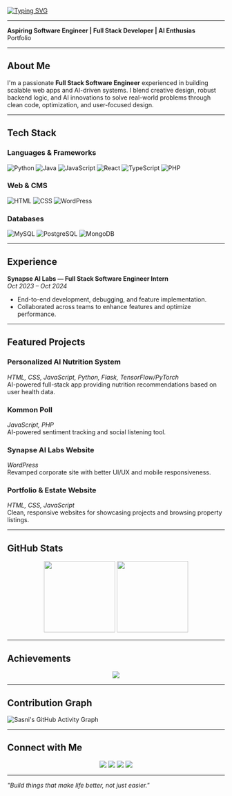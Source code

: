 <!-- Animated Typing Intro -->
[![Typing SVG](https://readme-typing-svg.demolab.com?font=Fira+Code&size=24&pause=1000&color=000000&width=750&lines=Hi,+I'm+Sasni;Aspiring+Software+Engineer;Full+Stack+Developer;AI+Enthusiast;Always+Learning+New+Things)](https://git.io/typing-svg)

---
 
**Aspiring Software Engineer | Full Stack Developer | AI Enthusias**  
<a href="https://sasni-portfolio.netlify.app/" style="text-decoration:none">Portfolio</a>

---

## About Me  
I'm a passionate **Full Stack Software Engineer** experienced in building scalable web apps and AI-driven systems. I blend creative design, robust backend logic, and AI innovations to solve real-world problems through clean code, optimization, and user-focused design.  

---

## Tech Stack  

### Languages & Frameworks  
![Python](https://img.shields.io/badge/Python-3776AB?style=for-the-badge&logo=python&logoColor=white) ![Java](https://img.shields.io/badge/Java-007396?style=for-the-badge&logo=java&logoColor=white) ![JavaScript](https://img.shields.io/badge/JavaScript-F7DF1E?style=for-the-badge&logo=javascript&logoColor=black) ![React](https://img.shields.io/badge/React-61DAFB?style=for-the-badge&logo=react&logoColor=black) ![TypeScript](https://img.shields.io/badge/TypeScript-007ACC?style=for-the-badge&logo=typescript&logoColor=white) ![PHP](https://img.shields.io/badge/PHP-777BB4?style=for-the-badge&logo=php&logoColor=white)

### Web & CMS  
![HTML](https://img.shields.io/badge/HTML5-E34F26?style=for-the-badge&logo=html5&logoColor=white) ![CSS](https://img.shields.io/badge/CSS3-1572B6?style=for-the-badge&logo=css3&logoColor=white) ![WordPress](https://img.shields.io/badge/WordPress-21759B?style=for-the-badge&logo=wordpress&logoColor=white)  

### Databases  
![MySQL](https://img.shields.io/badge/MySQL-4479A1?style=for-the-badge&logo=mysql&logoColor=white) ![PostgreSQL](https://img.shields.io/badge/PostgreSQL-336791?style=for-the-badge&logo=postgresql&logoColor=white) ![MongoDB](https://img.shields.io/badge/MongoDB-47A248?style=for-the-badge&logo=mongodb&logoColor=white) 

---

## Experience  

**Synapse AI Labs — Full Stack Software Engineer Intern**  
*Oct 2023 – Oct 2024*  
- End-to-end development, debugging, and feature implementation.  
- Collaborated across teams to enhance features and optimize performance.  

---

## Featured Projects  

### Personalized AI Nutrition System  
*HTML, CSS, JavaScript, Python, Flask, TensorFlow/PyTorch*  
AI-powered full-stack app providing nutrition recommendations based on user health data.  

### Kommon Poll  
*JavaScript, PHP*  
AI-powered sentiment tracking and social listening tool.  

### Synapse AI Labs Website  
*WordPress*  
Revamped corporate site with better UI/UX and mobile responsiveness.  

### Portfolio & Estate Website  
*HTML, CSS, JavaScript*  
Clean, responsive websites for showcasing projects and browsing property listings.  

---

## GitHub Stats  

<p align="center">
  <img src="https://github-readme-stats.vercel.app/api?username=sassni&show_icons=true&theme=tokyonight" height="165" />
  <img src="https://github-readme-stats.vercel.app/api/top-langs/?username=sassni&layout=compact&theme=tokyonight" height="165" />
</p>  

---

## Achievements  

<p align="center">
  <img src="https://github-profile-trophy.vercel.app/?username=sassni&theme=onedark&row=1&column=6" />
</p>  

---

## Contribution Graph  

![Sasni's GitHub Activity Graph](https://github-readme-activity-graph.vercel.app/graph?username=sassni&theme=react-dark&hide_border=true)  

---

## Connect with Me  

<p align="center">
<a href="http://www.linkedin.com/in/sasni"><img src="https://img.shields.io/badge/LinkedIn-blue?logo=linkedin&logoColor=white" /></a>
<a href="http://www.github.com/sassni"><img src="https://img.shields.io/badge/GitHub-black?logo=github&logoColor=white" /></a>
<a href="https://sasni-portfolio.netlify.app/"><img src="https://img.shields.io/badge/Portfolio-green?logo=google-chrome&logoColor=white" /></a>
<a href="mailto:shazni121@gmail.com"><img src="https://img.shields.io/badge/Email-red?logo=gmail&logoColor=white" /></a>
</p>   

---

*"Build things that make life better, not just easier."*
